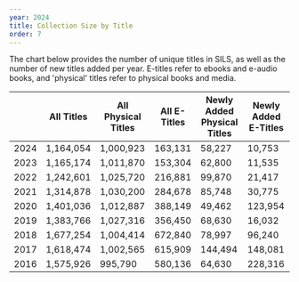 ```yaml
---
year: 2024
title: Collection Size by Title
order: 7
---
```


The chart below provides the number of unique titles in SILS, as well as the number of new titles added per year. E-titles refer to ebooks and e-audio books, and 'physical' titles refer to physical books and media.

|      | All Titles | All Physical Titles | All E-Titles | Newly Added Physical Titles | Newly Added E-Titles |
| ---- | ---------- | ------------------- | ------------ | --------------------------- | -------------------- |
| 2024 | 1,164,054  | 1,000,923           | 163,131      | 58,227                      | 10,753               |
| 2023 | 1,165,174  | 1,011,870           | 153,304      | 62,800                      | 11,535               |
| 2022 | 1,242,601  | 1,025,720           | 216,881      | 99,870                      | 21,417               |
| 2021 | 1,314,878  | 1,030,200           | 284,678      | 85,748                      | 30,775               |
| 2020 | 1,401,036  | 1,012,887           | 388,149      | 49,462                      | 123,954              |
| 2019 | 1,383,766  | 1,027,316           | 356,450      | 68,630                      | 16,032               |
| 2018 | 1,677,254  | 1,004,414           | 672,840      | 78,997                      | 96,240               |
| 2017 | 1,618,474  | 1,002,565           | 615,909      | 144,494                     | 148,081              |
| 2016 | 1,575,926  | 995,790             | 580,136      | 64,630                      | 228,316              |
